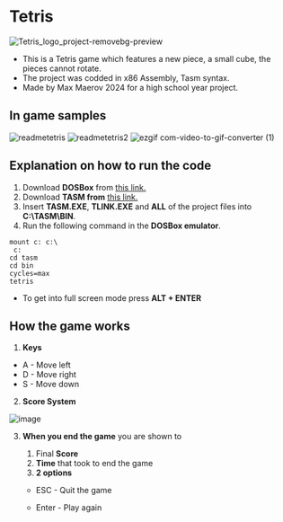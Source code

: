 # Tetris
![Tetris_logo_project-removebg-preview](https://github.com/SwiftyDMax/Tetris/assets/163437026/5a093f3e-ea36-447a-a893-8e762072cf87)
- This is a Tetris game which features a new piece, a small cube, the pieces cannot rotate.
- The project was codded in x86 Assembly, Tasm syntax.
- Made by Max Maerov 2024 for a high school year project.
## In game samples
![readmetetris](https://github.com/SwiftyDMax/Tetris/assets/163437026/1d29f08f-f65d-43ce-b438-200b84a53ab3) ![readmetetris2](https://github.com/SwiftyDMax/Tetris/assets/163437026/e262a8b5-d2aa-42f9-ad72-3f64085765ba)
![ezgif com-video-to-gif-converter (1)](https://github.com/SwiftyDMax/Tetris/assets/163437026/3d3f4ec3-ae91-4c29-ba8d-c9316d5e1dd2)

## Explanation on how to run the code
1. Download **DOSBox** from [this link.](https://sourceforge.net/projects/dosbox/files/latest/download)
2. Download **TASM from** [this link.](https://sourceforge.net/projects/guitasm8086/files/latest/download) 
3. Insert **TASM.EXE**, **TLINK.EXE** and **ALL** of the project files into **C:\TASM\BIN**.
4. Run the following command in the **DOSBox emulator**.
```
mount c: c:\
 c: 
cd tasm
cd bin
cycles=max
tetris	
```
- To get into full screen mode press **ALT + ENTER**
## How the game works
1. **Keys**
 - A - Move left
 - D - Move right
 - S - Move down
   
2. **Score System**

   
 ![image](https://github.com/SwiftyDMax/Tetris/assets/163437026/bb568946-476f-43ae-83cf-57f0e72bed12)

3. **When you end the game** you are shown to
   1. Final **Score**
   2. **Time** that took to end the game
   3. **2 options**
      
   - ESC - Quit the game
     
   - Enter - Play again



































